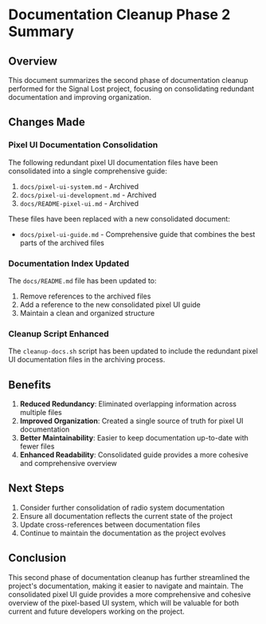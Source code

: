 # Documentation Cleanup Phase 2 Summary

## Overview

This document summarizes the second phase of documentation cleanup performed for the Signal Lost project, focusing on consolidating redundant documentation and improving organization.

## Changes Made

### Pixel UI Documentation Consolidation

The following redundant pixel UI documentation files have been consolidated into a single comprehensive guide:

1. `docs/pixel-ui-system.md` - Archived
2. `docs/pixel-ui-development.md` - Archived
3. `docs/README-pixel-ui.md` - Archived

These files have been replaced with a new consolidated document:

- `docs/pixel-ui-guide.md` - Comprehensive guide that combines the best parts of the archived files

### Documentation Index Updated

The `docs/README.md` file has been updated to:

1. Remove references to the archived files
2. Add a reference to the new consolidated pixel UI guide
3. Maintain a clean and organized structure

### Cleanup Script Enhanced

The `cleanup-docs.sh` script has been updated to include the redundant pixel UI documentation files in the archiving process.

## Benefits

1. **Reduced Redundancy**: Eliminated overlapping information across multiple files
2. **Improved Organization**: Created a single source of truth for pixel UI documentation
3. **Better Maintainability**: Easier to keep documentation up-to-date with fewer files
4. **Enhanced Readability**: Consolidated guide provides a more cohesive and comprehensive overview

## Next Steps

1. Consider further consolidation of radio system documentation
2. Ensure all documentation reflects the current state of the project
3. Update cross-references between documentation files
4. Continue to maintain the documentation as the project evolves

## Conclusion

This second phase of documentation cleanup has further streamlined the project's documentation, making it easier to navigate and maintain. The consolidated pixel UI guide provides a more comprehensive and cohesive overview of the pixel-based UI system, which will be valuable for both current and future developers working on the project.
